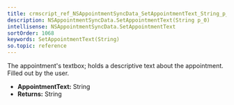 ```yaml
---
title: crmscript_ref_NSAppointmentSyncData_SetAppointmentText_String_p_0
description: NSAppointmentSyncData.SetAppointmentText(String p_0)
intellisense: NSAppointmentSyncData.SetAppointmentText
sortOrder: 1068
keywords: SetAppointmentText(String)
so.topic: reference
---
```



The appointment's textbox; holds a descriptive text about the appointment. Filled out by the user.



* **AppointmentText:** String
* **Returns:** String


